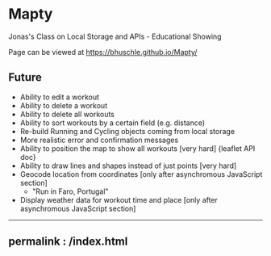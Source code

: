 # Mapty
Jonas's Class on Local Storage and APIs - Educational Showing
 
Page can be viewed at https://bhuschle.github.io/Mapty/

## Future
- Ability to edit a workout
- Ability to delete a workout
- Ability to delete all workouts
- Ability to sort workouts by a certain field (e.g. distance)
- Re-build Running and Cycling objects coming from local storage
- More realistic error and confirmation messages
- Ability to position the map to show all workouts [very hard] {leaflet API doc}
- Ability to draw lines and shapes instead of just points [very hard]
- Geocode location from coordinates [only after asynchromous JavaScript section]
  - "Run in Faro, Portugal"
- Display weather data for workout time and place [only after asynchromous JavaScript section]

---
permalink : /index.html
---
